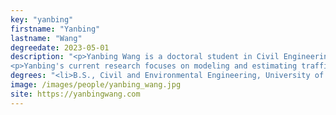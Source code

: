 ```yaml
---
key: "yanbing"
firstname: "Yanbing"
lastname: "Wang"
degreedate: 2023-05-01
description: "<p>Yanbing Wang is a doctoral student in Civil Engineering and the Institute for Software Integrated Systems at Vanderbilt University. She earned a B.S. in Civil and Environmental Engineering in 2018 from University of Illinois at Urbana-Champaign. During her undergraduate studies, she co-founded a non-profit organization, Bridges to Prosperity, and helped rural communities in Guatemala and Panama construct pedestrian bridges that allow safe access to local amenities.</p>
<p>Yanbing's current research focuses on modeling and estimating traffic flows, nonlinear system identification and control. She is currently working as an intern at Toyota to design personalized adaptive cruise control on vehicles.</p>"
degrees: "<li>B.S., Civil and Environmental Engineering, University of Illinois at Urbana-Champaign, 2018</li>"
image: /images/people/yanbing_wang.jpg
site: https://yanbingwang.com
---
```

